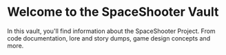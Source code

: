 # Welcome to the SpaceShooter Vault

In this vault, you'll find information about the SpaceShooter Project. From code documentation, lore and story dumps, game design concepts and more.